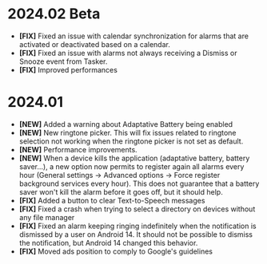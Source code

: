 # 2024.02 Beta

* __[FIX]__ Fixed an issue with calendar synchronization for alarms that are activated or deactivated based on a calendar. 
* __[FIX]__ Fixed an issue with alarms not always receiving a Dismiss or Snooze event from Tasker. 
* __[FIX]__ Improved performances

# 2024.01

* __[NEW]__ Added a warning about Adaptative Battery being enabled
* __[NEW]__ New ringtone picker. This will fix issues related to ringtone selection not working when the ringtone picker is not set as default.
* __[NEW]__ Performance improvements.
* __[NEW]__ When a device kills the application (adaptative battery, battery saver...), a new option now permits to register again all alarms every hour (General settings -> Advanced options -> Force register background services every hour). This does not guarantee that a battery saver won't kill the alarm before it goes off, but it should help.
* __[FIX]__ Added a button to clear Text-to-Speech messages
* __[FIX]__ Fixed a crash when trying to select a directory on devices without any file manager
* __[FIX]__ Fixed an alarm keeping ringing indefinitely when the notification is dismissed by a user on Android 14. It should not be possible to dismiss the notification, but Android 14 changed this behavior. 
* __[FIX]__ Moved ads position to comply to Google's guidelines
